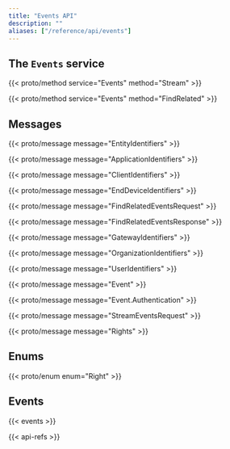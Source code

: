 ```yaml
---
title: "Events API"
description: ""
aliases: ["/reference/api/events"]
---
```


## The `Events` service

{{< proto/method service="Events" method="Stream" >}}

{{< proto/method service="Events" method="FindRelated" >}}

## Messages

{{< proto/message message="EntityIdentifiers" >}}

{{< proto/message message="ApplicationIdentifiers" >}}

{{< proto/message message="ClientIdentifiers" >}}

{{< proto/message message="EndDeviceIdentifiers" >}}

{{< proto/message message="FindRelatedEventsRequest" >}}

{{< proto/message message="FindRelatedEventsResponse" >}}

{{< proto/message message="GatewayIdentifiers" >}}

{{< proto/message message="OrganizationIdentifiers" >}}

{{< proto/message message="UserIdentifiers" >}}

{{< proto/message message="Event" >}}

{{< proto/message message="Event.Authentication" >}}

{{< proto/message message="StreamEventsRequest" >}}

{{< proto/message message="Rights" >}}

## Enums

{{< proto/enum enum="Right" >}}

## Events

{{< events >}}

{{< api-refs >}}
